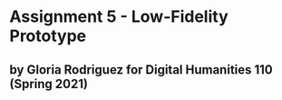 # Assignment 5 - Low-Fidelity Prototype
## by Gloria Rodriguez for Digital Humanities 110 (Spring 2021)

